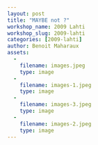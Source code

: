 ```yaml
---
layout: post
title: "MAYBE not ?"
workshop_name: 2009 Lahti
workshop_slug: 2009-lahti
categories: [2009-lahti]
author: Benoit Maharaux
assets:
  -
    filename: images.jpeg
    type: image
  -
    filename: images-1.jpeg
    type: image
  -
    filename: images-3.jpeg
    type: image
  -
    filename: images-2.jpeg
    type: image
---
```

</br>
